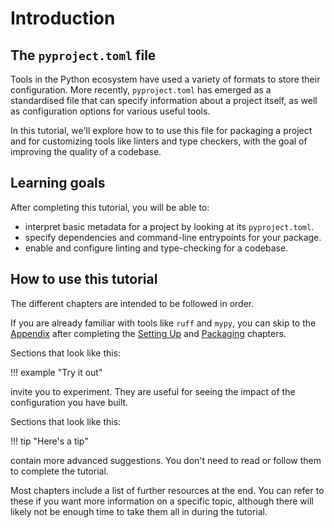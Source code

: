 # Introduction

## The `pyproject.toml` file

Tools in the Python ecosystem have used a variety of formats to store their
configuration. More recently, `pyproject.toml` has emerged as a standardised
file that can specify information about a project itself,
as well as configuration options for various useful tools.

In this tutorial, we'll explore how to to use this file for packaging
a project and for customizing tools like linters and type checkers,
with the goal of improving the quality of a codebase.

## Learning goals

After completing this tutorial, you will be able to:

- interpret basic metadata for a project by looking at its `pyproject.toml`.
- specify dependencies and command-line entrypoints for your package.
- enable and configure linting and type-checking for a codebase.

## How to use this tutorial

The different chapters are intended to be followed in order.

If you are already familiar with tools like `ruff` and `mypy`,
you can skip to the [Appendix](appendix.md) after completing the
[Setting Up](setup.md) and [Packaging](packaging.md) chapters.

Sections that look like this:

!!! example "Try it out"

invite you to experiment. They are useful for seeing the impact
of the configuration you have built.

Sections that look like this:

!!! tip "Here's a tip"

contain more advanced suggestions.
You don't need to read or follow them to complete the tutorial.

Most chapters include a list of further resources at the end.
You can refer to these if you want more information on a specific topic,
although there will likely not be enough time to take them all in
during the tutorial.
